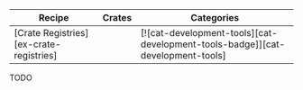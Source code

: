 | Recipe | Crates | Categories |
|--------|--------|------------|
| [Crate Registries][ex-crate-registries] |  | [![cat-development-tools][cat-development-tools-badge]][cat-development-tools] |

<div class="hidden">
TODO
</div>
